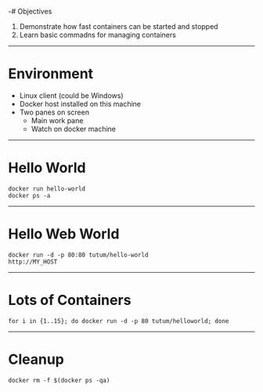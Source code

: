 -# Objectives

1. Demonstrate how fast containers can be started and stopped
2. Learn basic commadns for managing containers

---

# Environment

* Linux client (could be Windows)
* Docker host installed on this machine
* Two panes on screen
   * Main work pane
   * Watch on docker machine

---

# Hello World

    docker run hello-world
    docker ps -a

---
# Hello Web World
    
    docker run -d -p 80:80 tutum/hello-world
    http://MY_HOST

---

# Lots of Containers

    for i in {1..15}; do docker run -d -p 80 tutum/helloworld; done
    
---

# Cleanup

    docker rm -f $(docker ps -qa)


